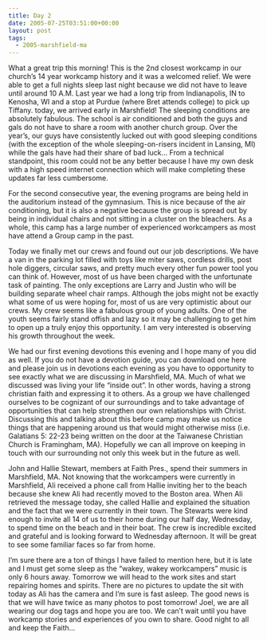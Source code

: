 ```yaml
---
title: Day 2
date: 2005-07-25T03:51:00+00:00
layout: post
tags:
  - 2005-marshfield-ma
---
```

What a great trip this morning! This is the 2nd closest workcamp in our church&#8217;s 14 year workcamp history and it was a welcomed relief. We were able to get a full nights sleep last night because we did not have to leave until around 10 A.M. Last year we had a long trip from Indianapolis, IN to Kenosha, WI and a stop at Purdue (where Bret attends college) to pick up Tiffany. today, we arrived early in Marshfield! The sleeping conditions are absolutely fabulous. The school is air conditioned and both the guys and gals do not have to share a room with another church group. Over the year&#8217;s, our guys have consistently lucked out with good sleeping conditions (with the exception of the whole sleeping-on-risers incident in Lansing, MI) while the gals have had their share of bad luck&#8230; From a technical standpoint, this room could not be any better because I have my own desk with a high speed internet connection which will make completing these updates far less cumbersome.

For the second consecutive year, the evening programs are being held in the auditorium instead of the gymnasium. This is nice because of the air conditioning, but it is also a negative because the group is spread out by being in individual chairs and not sitting in a cluster on the bleachers. As a whole, this camp has a large number of experienced workcampers as most have attend a Group camp in the past.

Today we finally met our crews and found out our job descriptions. We have a van in the parking lot filled with toys like miter saws, cordless drills, post hole diggers, circular saws, and pretty much every other fun power tool you can think of. However, most of us have been charged with the unfortunate task of painting. The only exceptions are Larry and Justin who will be building separate wheel chair ramps. Although the jobs might not be exactly what some of us were hoping for, most of us are very optimistic about our crews. My crew seems like a fabulous group of young adults. One of the youth seems fairly stand offish and lazy so it may be challenging to get him to open up a truly enjoy this opportunity. I am very interested is observing his growth throughout the week.

We had our first evening devotions this evening and I hope many of you did as well. If you do not have a devotion guide, you can download one here and please join us in devotions each evening as you have to opportunity to see exactly what we are discussing in Marshfield, MA. Much of what we discussed was living your life &#8220;inside out&#8221;. In other words, having a strong christian faith and expressing it to others. As a group we have challenged ourselves to be cognizant of our surroundings and to take advantage of opportunities that can help strengthen our own relationships with Christ. Discussing this and talking about this before camp may make us notice things that are happening around us that would might otherwise miss (i.e. Galatians 5: 22-23 being written on the door at the Taiwanese Christian Church is Framingham, MA). Hopefully we can all improve on keeping in touch with our surrounding not only this week but in the future as well.

John and Hallie Stewart, members at Faith Pres., spend their summers in Marshfield, MA. Not knowing that the workcampers were currently in Marshfield, Ali received a phone call from Hallie inviting her to the beach because she knew Ali had recently moved to the Boston area. When Ali retrieved the message today, she called Hallie and explained the situation and the fact that we were currently in their town. The Stewarts were kind enough to invite all 14 of us to their home during our half day, Wednesday, to spend time on the beach and in their boat. The crew is incredible excited and grateful and is looking forward to Wednesday afternoon. It will be great to see some familiar faces so far from home.

I&#8217;m sure there are a ton of things I have failed to mention here, but it is late and I must get some sleep as the &#8220;wakey, wakey workcampers&#8221; music is only 6 hours away. Tomorrow we will head to the work sites and start repairing homes and spirits. There are no pictures to update the sit with today as Ali has the camera and I&#8217;m sure is fast asleep. The good news is that we will have twice as many photos to post tomorrow! Joel, we are all wearing our dog tags and hope you are too. We can&#8217;t wait until you have workcamp stories and experiences of you own to share. Good night to all and keep the Faith&#8230;